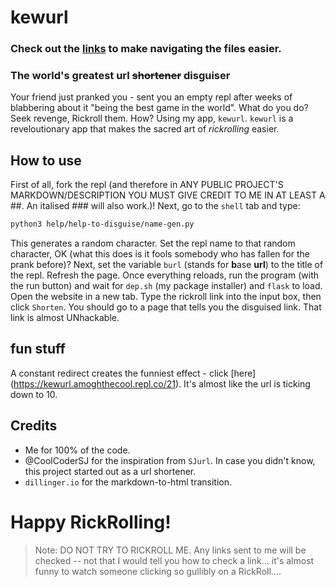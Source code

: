 # kewurl
### Check out the [links](https://replit.com/@AmoghTheCool/kewurl#links/links.md) to make navigating the files easier.
### The world's greatest url ~~shortener~~ disguiser
Your friend just pranked you - sent you an empty repl after weeks of blabbering about it "being the best game in the world". What do you do? Seek revenge, Rickroll them. How? Using my app, `kewurl`. `kewurl` is a reveloutionary app that makes the sacred art of _rickrolling_ easier. 
## How to use
First of all, fork the repl (and therefore in ANY PUBLIC PROJECT'S MARKDOWN/DESCRIPTION YOU MUST GIVE CREDIT TO ME IN AT LEAST A ##. An italised ### will also work.)! Next, go to the `shell` tab and type:
```sh
python3 help/help-to-disguise/name-gen.py
```
This generates a random character. Set the repl name to that random character, OK (what this does is it fools somebody who has fallen for the prank before)? Next, set the variable `burl` (stands for **b**ase **url**) to the title of the repl. Refresh the page. Once everything reloads, run the program (with the run button) and wait for `dep.sh` (my package installer) and `flask` to load. Open the website in a new tab. Type the rickroll link into the input box, then click `Shorten`. You should go to a page that tells you the disguised link. That link is almost UNhackable. 

## fun stuff
A constant redirect creates the funniest effect - click [here] (https://kewurl.amoghthecool.repl.co/21). It's almost like the url is ticking down to 10. 

## Credits
- Me for 100% of the code.
- @CoolCoderSJ for the inspiration from `SJurl`. In case you didn't know, this project started out as a url shortener. 
- `dillinger.io` for the markdown-to-html transition.
# Happy RickRolling! 
> Note: DO NOT TRY TO RICKROLL ME. Any links sent to me will be checked -- not that I would tell you how to check a link... it's almost funny to watch someone clicking so gullibly on a RickRoll....